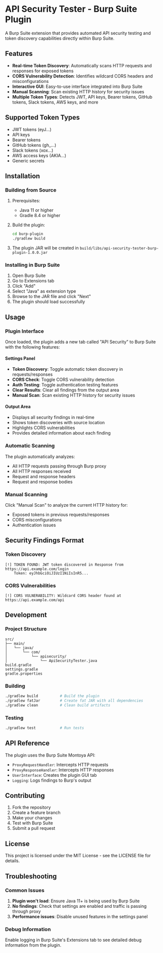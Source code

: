 # API Security Tester - Burp Suite Plugin

A Burp Suite extension that provides automated API security testing and token discovery capabilities directly within Burp Suite.

## Features

- **Real-time Token Discovery**: Automatically scans HTTP requests and responses for exposed tokens
- **CORS Vulnerability Detection**: Identifies wildcard CORS headers and misconfigurations
- **Interactive GUI**: Easy-to-use interface integrated into Burp Suite
- **Manual Scanning**: Scan existing HTTP history for security issues
- **Multiple Token Types**: Detects JWT, API keys, Bearer tokens, GitHub tokens, Slack tokens, AWS keys, and more

## Supported Token Types

- JWT tokens (eyJ...)
- API keys
- Bearer tokens
- GitHub tokens (gh_...)
- Slack tokens (xox...)
- AWS access keys (AKIA...)
- Generic secrets

## Installation

### Building from Source

1. Prerequisites:
   - Java 11 or higher
   - Gradle 8.4 or higher

2. Build the plugin:
   ```bash
   cd burp-plugin
   ./gradlew build
   ```

3. The plugin JAR will be created in `build/libs/api-security-tester-burp-plugin-1.0.0.jar`

### Installing in Burp Suite

1. Open Burp Suite
2. Go to Extensions tab
3. Click "Add"
4. Select "Java" as extension type
5. Browse to the JAR file and click "Next"
6. The plugin should load successfully

## Usage

### Plugin Interface

Once loaded, the plugin adds a new tab called "API Security" to Burp Suite with the following features:

#### Settings Panel
- **Token Discovery**: Toggle automatic token discovery in requests/responses
- **CORS Check**: Toggle CORS vulnerability detection
- **Auth Testing**: Toggle authentication testing features
- **Clear Results**: Clear all findings from the output area
- **Manual Scan**: Scan existing HTTP history for security issues

#### Output Area
- Displays all security findings in real-time
- Shows token discoveries with source location
- Highlights CORS vulnerabilities
- Provides detailed information about each finding

### Automatic Scanning

The plugin automatically analyzes:
- All HTTP requests passing through Burp proxy
- All HTTP responses received
- Request and response headers
- Request and response bodies

### Manual Scanning

Click "Manual Scan" to analyze the current HTTP history for:
- Exposed tokens in previous requests/responses
- CORS misconfigurations
- Authentication issues

## Security Findings Format

### Token Discovery
```
[!] TOKEN FOUND: JWT token discovered in Response from https://api.example.com/login
    Token: eyJhbGciOiJIUzI1NiIsInR5...
```

### CORS Vulnerabilities
```
[!] CORS VULNERABILITY: Wildcard CORS header found at https://api.example.com/api
```

## Development

### Project Structure
```
src/
├── main/
│   └── java/
│       └── com/
│           └── apisecurity/
│               └── ApiSecurityTester.java
build.gradle
settings.gradle
gradle.properties
```

### Building
```bash
./gradlew build          # Build the plugin
./gradlew fatJar         # Create fat JAR with all dependencies
./gradlew clean          # Clean build artifacts
```

### Testing
```bash
./gradlew test           # Run tests
```

## API Reference

The plugin uses the Burp Suite Montoya API:
- `ProxyRequestHandler`: Intercepts HTTP requests
- `ProxyResponseHandler`: Intercepts HTTP responses
- `UserInterface`: Creates the plugin GUI tab
- `Logging`: Logs findings to Burp's output

## Contributing

1. Fork the repository
2. Create a feature branch
3. Make your changes
4. Test with Burp Suite
5. Submit a pull request

## License

This project is licensed under the MIT License - see the LICENSE file for details.

## Troubleshooting

### Common Issues

1. **Plugin won't load**: Ensure Java 11+ is being used by Burp Suite
2. **No findings**: Check that settings are enabled and traffic is passing through proxy
3. **Performance issues**: Disable unused features in the settings panel

### Debug Information

Enable logging in Burp Suite's Extensions tab to see detailed debug information from the plugin.